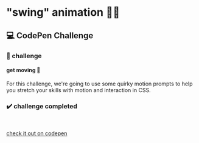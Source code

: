# "swing" animation 🏌️‍♀️

## :computer: CodePen Challenge 

### :dart: challenge 

#### get moving 🕺

For this challenge, we're going to use some quirky motion prompts to help you stretch your skills with motion and interaction in CSS.

### :heavy_check_mark:  challenge completed

<br>

[check it out on codepen](https://codepen.io/versi-on/pen/mdXwXPN)

